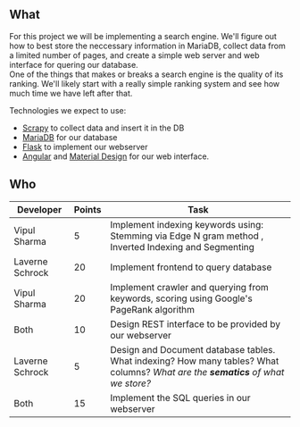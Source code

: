 ## What

For this project we will be implementing a search engine. We'll figure out how 
to best store the neccessary information in MariaDB, collect data from a 
limited number of pages, and create a simple web server and web interface for quering our database.  
One of the things that makes or breaks a search engine is the quality of its ranking. We'll 
likely start with a really simple ranking system and see how much time we have left after that.

Technologies we expect to use:
- [Scrapy](https://scrapy.org/) to collect data and insert
it in the DB
- [MariaDB](https://mariadb.com) for our database
- [Flask](http://flask.pocoo.org/) to implement our webserver 
- [Angular](https://angular.io/) and 
[Material Design](https://material.io/) for our web interface.

## Who 
Developer |Points | Task
--|---|---
Vipul Sharma | 5 | Implement indexing keywords using: Stemming via Edge N gram method , Inverted Indexing and Segmenting
Laverne Schrock | 20 | Implement frontend to query database
Vipul Sharma | 20 | Implement crawler and querying from keywords, scoring using Google's PageRank algorithm
Both | 10 | Design REST interface to be provided by our webserver
Laverne Schrock | 5 | Design and Document database tables. What indexing? How many tables? What columns? _What are the **sematics** of what we store?_
Both | 15 | Implement the SQL queries in our webserver
